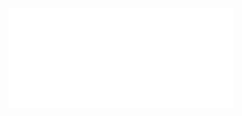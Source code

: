 <div align="center">
  <a href="https://www.xft.com/" target="_blank" rel="noopener noreferrer"><img align="center" src="https://github.com/XFT-GmbH/.github/blob/main/icons/xft.svg" alt="xft"/></a>


</div>
